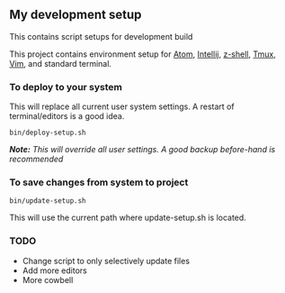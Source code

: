 ## My development setup

This contains script setups for development build

This project contains environment setup for [Atom](https://atom.io/), [Intellij](http://www.jetbrains.com/), [z-shell](http://www.zsh.org/), [Tmux](https://tmux.github.io/), [Vim](http://www.vim.org/), and standard terminal.


### To deploy to your system
This will replace all current user system settings. A restart of terminal/editors is a good idea.

```shell
bin/deploy-setup.sh
```

_**Note:** This will override all user settings. A good backup before-hand is recommended_

### To save changes from system to project

```shell
bin/update-setup.sh
```

This will use the current path where update-setup.sh is located.

### TODO
- Change script to only selectively update files
- Add more editors
- More cowbell

